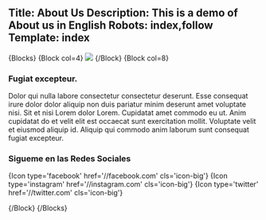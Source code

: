 Title: About Us
Description: This is a demo of About us in English
Robots: index,follow
Template: index
----



{Blocks}
{Block col=4}
![]({url}/content/imagenes/demos/profil.jpg)
{/Block}
{Block col=8}

### Fugiat excepteur.

Dolor qui nulla labore consectetur consectetur deserunt. Esse consequat irure dolor dolor aliquip non duis pariatur minim deserunt amet voluptate nisi. Sit et nisi Lorem dolor Lorem. Cupidatat amet commodo eu ut. Anim cupidatat do et velit elit est occaecat sunt exercitation mollit. Voluptate velit et eiusmod aliquip id. Aliquip qui commodo anim laborum sunt consequat fugiat excepteur.

### Sigueme en las Redes Sociales

{Icon type='facebook' href='//facebook.com' cls='icon-big'} {Icon type='instagram' href='//instagram.com' cls='icon-big'} {Icon type='twitter' href='//twitter.com' cls='icon-big'}

{/Block}
{/Blocks}


